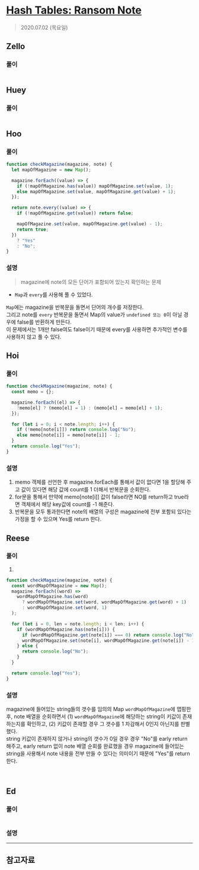 # [Hash Tables: Ransom Note](https://www.hackerrank.com/challenges/ctci-ransom-note/problem?h_l=interview&playlist_slugs%5B%5D=interview-preparation-kit&playlist_slugs%5B%5D=dictionaries-hashmaps)

> 2020.07.02 (목요일)

## Zello

### 풀이

```js
```

## Huey

### 풀이

```js
```

## Hoo

### 풀이

```js
function checkMagazine(magazine, note) {
  let mapOfMagazine = new Map();

  magazine.forEach((value) => {
    if (!mapOfMagazine.has(value)) mapOfMagazine.set(value, 1);
    else mapOfMagazine.set(value, mapOfMagazine.get(value) + 1);
  });

  return note.every((value) => {
    if (!mapOfMagazine.get(value)) return false;

    mapOfMagazine.set(value, mapOfMagazine.get(value) - 1);
    return true;
  })
    ? "Yes"
    : "No";
}
```

### 설명

> magazine에 note의 모든 단어가 포함되어 있는지 확인하는 문제

- `Map`과 `every`를 사용해 풀 수 있었다.

`Map`에는 magazine을 반복문을 돌면서 단어의 개수를 저장한다.  
그리고 note를 `every` 반복문을 돌면서 Map의 value가 `undefined 또는 0`이 아닐 경우에 false를 반환하게 만든다.  
이 문제에서는 1개만 false여도 false이기 때문에 every를 사용하면 추가적인 변수를 사용하지 않고 풀 수 있다.

## Hoi

### 풀이

```js
function checkMagazine(magazine, note) {
  const memo = {};

  magazine.forEach((el) => {
    !memo[el] ? (memo[el] = 1) : (memo[el] = memo[el] + 1);
  });

  for (let i = 0; i < note.length; i++) {
    if (!memo[note[i]]) return console.log("No");
    else memo[note[i]] = memo[note[i]] - 1;
  }
  return console.log("Yes");
}
```

### 설명

1. memo 객체를 선언한 후 magazine.forEach를 통해서 값이 없다면 1을 할당해 주고 값이 있다면 해당 값에 count를 1 더해서 반복문을 순회한다.
2. for문을 통해서 만약에 memo[note[i]] 값이 false라면 NO를 return하고 true라면 객체에서 해당 key값에 count를 -1 해준다.
3. 반복문을 모두 통과한다면 note의 배열의 구성은 magazine에 전부 포함되 있다는 가정을 할 수 있으며 Yes를 return 한다.

## Reese

### 풀이

1.

```js
function checkMagazine(magazine, note) {
  const wordMapOfMagazine = new Map();
  magazine.forEach((word) =>
    wordMapOfMagazine.has(word)
      ? wordMapOfMagazine.set(word, wordMapOfMagazine.get(word) + 1)
      : wordMapOfMagazine.set(word, 1)
  );

  for (let i = 0, len = note.length; i < len; i++) {
    if (wordMapOfMagazine.has(note[i])) {
      if (wordMapOfMagazine.get(note[i]) === 0) return console.log("No");
      wordMapOfMagazine.set(note[i], wordMapOfMagazine.get(note[i]) - 1);
    } else {
      return console.log("No");
    }
  }

  return console.log("Yes");
}
```

### 설명

magazine에 들어있는 string들의 갯수를 임의의 Map `wordMapOfMagazine`에 맵핑한 후, note 배열을 순회하면서 (1) `wordMapOfMagazine`에 해당하는 string이 키값이 존재하는지를 확인하고, (2) 키값이 존재할 경우 그 갯수를 1 차감해서 0인지 아닌지를 판별했다.  
string 키값이 존재하지 않거나 string의 갯수가 0일 경우 경우 "No"를 early return 해주고, early return 없이 note 배열 순회를 완료했을 경우 magazine에 들어있는 string을 사용해서 note 내용을 전부 만들 수 있다는 의미이기 때문에 "Yes"를 return한다.

<br />

## Ed

### 풀이

```js
```

### 설명

---

## 참고자료
